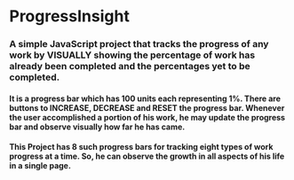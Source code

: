 # ProgressInsight
### A simple JavaScript project that tracks the progress of any work by VISUALLY showing the percentage of work has already been completed and the percentages yet to be completed.
#### It is a progress bar which has 100 units each representing 1%. There are buttons to INCREASE, DECREASE and RESET the progress bar. Whenever the user accomplished a portion of his work, he may update the progress bar and observe visually how far he has came. 
#### This Project has 8 such progress bars for tracking eight types of work progress at a time. So, he can observe the growth in all aspects of his life in a single page.
